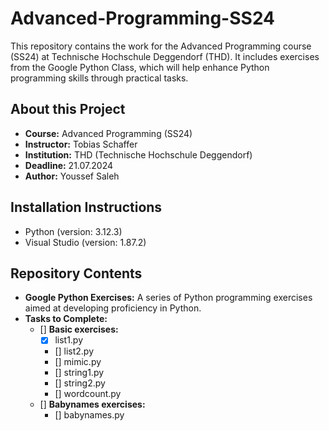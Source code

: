 # Advanced-Programming-SS24
This repository contains the work for the Advanced Programming course (SS24) at Technische Hochschule Deggendorf (THD). It includes exercises from the Google Python Class, which will help enhance Python programming skills through practical tasks.

## About this Project
- **Course:** Advanced Programming (SS24)
- **Instructor:** Tobias Schaffer
- **Institution:** THD (Technische Hochschule Deggendorf)
- **Deadline:** 21.07.2024
- **Author:** Youssef Saleh

## Installation Instructions
- Python (version: 3.12.3)
- Visual Studio (version: 1.87.2)

## Repository Contents
- **Google Python Exercises:** A series of Python programming exercises aimed at developing proficiency in Python.
- **Tasks to Complete:**
  - [] **Basic exercises:**
    - [x] list1.py
    - [] list2.py
    - [] mimic.py
    - [] string1.py
    - [] string2.py
    - [] wordcount.py
  - [] **Babynames exercises:**
    - [] babynames.py
